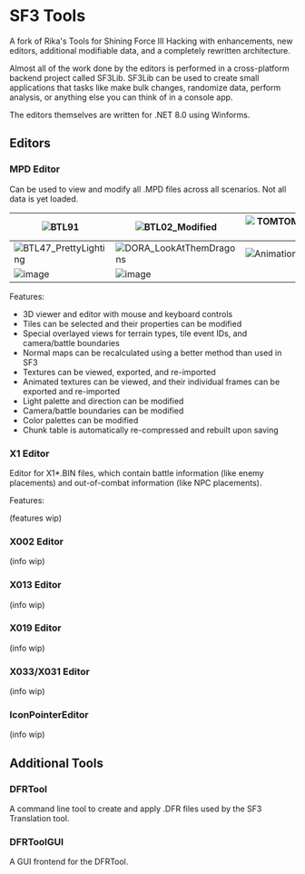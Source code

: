 # SF3 Tools

A fork of Rika's Tools for Shining Force III Hacking with enhancements, new editors, additional modifiable data, and a
completely rewritten architecture.

Almost all of the work done by the editors is performed in a cross-platform backend project called SF3Lib. SF3Lib can
be used to create small applications that tasks like make bulk changes, randomize data, perform analysis, or anything
else you can think of in a console app.

The editors themselves are written for .NET 8.0 using Winforms.

## Editors

### MPD Editor

Can be used to view and modify all .MPD files across all scenarios. Not all data is yet loaded.

| ![BTL91](https://github.com/user-attachments/assets/7bbaebce-a688-4a15-a06e-838f1345d4ae) | ![BTL02_Modified](https://github.com/user-attachments/assets/2c409599-3878-4e5d-9381-43073426b8e3) | ![TOMTOM00_TerrainAndEvents](https://github.com/user-attachments/assets/ef191c3b-3259-426b-9722-3beda3bb2c8e) |
|---|---|---|
| ![BTL47_PrettyLighting](https://github.com/user-attachments/assets/20a7ddcc-2d6c-4022-b708-1c29ea120511) | ![DORA_LookAtThemDragons](https://github.com/user-attachments/assets/cd1b8b01-d398-4486-b8eb-9fdcca3370e5) | ![Animations](https://github.com/user-attachments/assets/f0ceed56-293b-49de-8f91-521dbaff488f) |
| ![image](https://github.com/user-attachments/assets/26de635b-010a-4918-87eb-e0697ff6e4b6) | ![image](https://github.com/user-attachments/assets/0aa93801-efb3-4ae0-a80c-fdd8e82844aa) | |

Features:

- 3D viewer and editor with mouse and keyboard controls
- Tiles can be selected and their properties can be modified
- Special overlayed views for terrain types, tile event IDs, and camera/battle boundaries
- Normal maps can be recalculated using a better method than used in SF3
- Textures can be viewed, exported, and re-imported
- Animated textures can be viewed, and their individual frames can be exported and re-imported
- Light palette and direction can be modified
- Camera/battle boundaries can be modified
- Color palettes can be modified
- Chunk table is automatically re-compressed and rebuilt upon saving

### X1 Editor

Editor for X1\*.BIN files, which contain battle information (like enemy placements) and out-of-combat information (like
NPC placements).

Features:

(features wip)

### X002 Editor

(info wip)

### X013 Editor

(info wip)

### X019 Editor

(info wip)

### X033/X031 Editor

(info wip)

### IconPointerEditor

(info wip)

## Additional Tools

### DFRTool

A command line tool to create and apply .DFR files used by the SF3 Translation tool.

### DFRToolGUI

A GUI frontend for the DFRTool.
